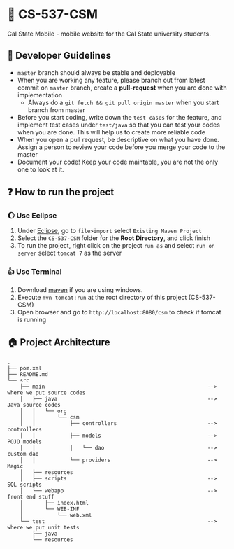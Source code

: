:iphone: CS-537-CSM
==========

Cal State Mobile - mobile website for the Cal State university students.

## :information_desk_person: Developer Guidelines
* `master` branch should always be stable and deployable
* When you are working any feature, please branch out from latest commit on `master` branch, create a **pull-request** when you are done with implementation
	* Always do a `git fetch && git pull origin master` when you start branch from master
* Before you start coding, write down the `test cases` for the feature, and implement test cases under `test/java` so that you can test your codes when you are done. This will help us to create more reliable code
* When you open a pull request, be descriptive on what you have done. Assign a person to review your code before you merge your code to the master
* Document your code! Keep your code maintable, you are not the only one to look at it.

## :question: How to run the project
### :waxing_gibbous_moon: Use Eclipse
1. Under [Eclipse](http://eclipse.org), go to `file>import` select `Existing Maven Project`
2. Select the `CS-537-CSM` folder for the **Root Directory**, and click finish
3. To run the project, right click on the project `run as` and select `run on server` select `tomcat 7` as the server

### :+1: Use Terminal
1. Download [maven](http://maven.apache.org/) if you are using windows.
2. Execute `mvn tomcat:run` at the root directory of this project (CS-537-CSM)
3. Open browser and go to `http://localhost:8080/csm` to check if tomcat is running

## :house: Project Architecture
```
.
├── pom.xml
├── README.md
└── src
    ├── main													--> where we put source codes
    │   ├── java												--> Java source codes
    │   │   └── org
    │   │       └── csm
    │   │           ├── controllers								--> controllers
    │   │           ├── models									--> POJO models
    │   │           │   └── dao									--> custom dao
    │   │           └── providers								--> Magic
    │   ├── resources
    │   ├── scripts												--> SQL scripts
    │   └── webapp												--> front end stuff
    │       ├── index.html
    │       └── WEB-INF
    │           └── web.xml
    └── test													--> where we put unit tests
        ├── java
        └── resources

```
